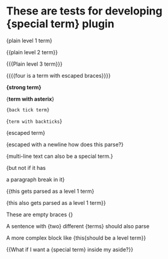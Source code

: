 # These are tests for developing {special term} plugin

{plain level 1 term}

{{plain level 2 term}}

{{{Plain level 3 term}}}

{{{{four is a term with escaped braces}}}}

**{strong term}**

{**term with asterix**}

`{back tick term}`

{`term with backticks`}

\{escaped term\}

\{escaped with a newline
how does this parse?\}

{multi-line text 
can also be a special term.}

{but not if it has

a paragraph break in it}

{{this gets parsed as a level 1 term}

{this also gets parsed as a level 1 term}}

These are empty braces {}

A sentence with {two} different {terms} should also parse

A more complex block like {this{should be a level term}}

{{What if I want a {special term} inside my aside?}}